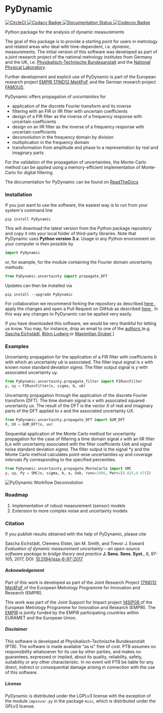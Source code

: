 # PyDynamic
[![CircleCI](https://circleci.com/gh/PTB-PSt1/PyDynamic.svg?style=shield)
](https://circleci.com/gh/PTB-PSt1/PyDynamic)
[![Codacy Badge
](https://api.codacy.com/project/badge/Grade/397eebc52073457a824e5657c305dc92)
](https://www.codacy.com/app/PTB-PSt1/PyDynamic?utm_source=github.com&amp;utm_medium=referral&amp;utm_content=PTB-PSt1/PyDynamic&amp;utm_campaign=Badge_Grade)
[![Documentation Status
](https://readthedocs.org/projects/pydynamic/badge/?version=latest)
](https://pydynamic.readthedocs.io/?badge=latest)
[![Codecov Badge
](https://codecov.io/gh/PTB-PSt1/PyDynamic/branch/master/graph/badge.svg)
](https://codecov.io/gh/PTB-PSt1/PyDynamic)

Python package for the analysis of dynamic measurements

The goal of this package is to provide a starting point for users in metrology and related areas who deal with time-dependent, i.e. *dynamic*, measurements. The initial version of this software was developed as part of a joint research project of the 
national metrology institutes from Germany and the UK, i.e. [Physikalisch-Technische Bundesanstalt](http://www.ptb.de/cms/en.html) and the [National Physical Laboratory](http://www.npl.co.uk).

Further development and explicit use of PyDynamic is part of the European research project [EMPIR 17IND12 Met4FoF](http://met4fof.eu) and the German research project [FAMOUS](https://famous-project.eu).

PyDynamic offers propagation of *uncertainties* for
- application of the discrete Fourier transform and its inverse
- filtering with an FIR or IIR filter with uncertain coefficients
- design of a FIR filter as the inverse of a frequency response with 
  uncertain coefficients
- design on an IIR filter as the inverse of a frequency response with 
  uncertain coefficients
- deconvolution in the frequency domain by division
- multiplication in the frequency domain
- transformation from amplitude and phase to a representation by real and 
  imaginary parts

For the validation of the propagation of uncertainties, the Monte-Carlo 
method can be applied using a memory-efficient implementation of Monte-Carlo 
for digital filtering

The documentation for PyDynamic can be found on [ReadTheDocs](http://pydynamic.readthedocs.io)

### Installation
If you just want to use the software, the easiest way is to run from your 
system's command line
```
pip install PyDynamic
```
This will download the latest version from the Python package repository and 
copy it into your local folder of third-party libraries. Note that PyDynamic 
uses **Python version 3.x**. Usage in any Python environment on your computer
 is then possible by
```python
import PyDynamic
```
or, for example, for the module containing the Fourier domain uncertainty 
methods:
```python
from PyDynamic.uncertainty import propagate_DFT
```
Updates can then be installed via
```
pip install --upgrade PyDynamic
```

For collaboration we recommend forking the repository as described [here
](https://help.github.com/en/articles/fork-a-repo), apply the changes and 
open a Pull Request on GitHub as described [here
](https://help.github.com/en/articles/creating-a-pull-request). In this way 
any changes to PyDynamic can be applied very easily.

If you have downloaded this software, we would be very thankful for letting 
us know. You may, for instance, drop an email to one of the [authors
](https://github.com/PTB-PSt1/PyDynamic/people) (e.g. 
[Sascha Eichstädt](mailto:sascha.eichstaedt@ptb.de), [Björn Ludwig
](mailto:bjoern.ludwig@ptb.de) or [Maximilian Gruber
](mailto:maximilian.gruber@ptb.de))


### Examples
Uncertainty propagation for the application of a FIR filter with coefficients
*b* with which an uncertainty *ub* is associated. The filter input signal is
*x* with known noise standard deviation *sigma*. The filter output signal 
is *y* with associated uncertainty *uy*.
```python
from PyDynamic.uncertainty.propagate_filter import FIRuncFilter
y, uy = FIRuncFilter(x, sigma, b, ub)    
```

Uncertainty propagation through the application of the discrete Fourier 
transform (DFT). The time domain signal is *x* with associated squared 
uncertainty *ux*. The result of the DFT is the vector *X* of real and 
imaginary parts of the DFT applied to *x* and the associated uncertainty *UX*.
```python
from PyDynamic.uncertainty.propagate_DFT import GUM_DFT
X, UX = GUM_DFT(x, ux)
```

Sequential application of the Monte Carlo method for uncertainty propagation 
for the case of filtering a time domain signal *x* with an IIR filter *b,a* 
with uncertainty associated with the filter coefficients *Uab* and signal 
noise standard deviation *sigma*. The filter output is the signal *y and the 
Monte Carlo method calculates point-wise uncertainties *uy* and coverage 
intervals *Py* corresponding to the specified percentiles.
```python
from PyDynamic.uncertainty.propagate_MonteCarlo import SMC
y, uy, Py = SMC(x, sigma, b, a, Uab, runs=1000, Perc=[0.025,0.975])
```

![PyDynamic Workflow Deconvolution
](http://mathmet.org/projects/14SIP08/Deconvolution.png) 

### Roadmap

1. Implementation of robust measurement (sensor) models
2. Extension to more complex noise and uncertainty models

### Citation

If you publish results obtained with the help of PyDynamic, please cite

Sascha Eichstädt, Clemens Elster, Ian M. Smith, and Trevor J. Esward
*Evaluation of dynamic measurement uncertainty – an open-source software 
package to bridge theory and practice*
**J. Sens. Sens. Syst.**, 6, 97-105, 2017, DOI: [10.5194/jsss-6-97-2017
](https://doi.org/10.5194/jsss-6-97-2017)

##### Acknowledgement
Part of this work is developed as part of the Joint Research Project [17IND12 Met4FoF
](http://met4fof.eu) of the European Metrology Programme for Innovation and 
Research (EMPIR).

This work was part of the Joint Support for Impact project [14SIP08
](http://mathmet.org/projects/14SIP08) of the European Metrology Programme for
Innovation and Research (EMPIR). The [EMPIR](http://msu.euramet.org) is 
jointly funded by the EMPIR participating countries within EURAMET and the 
European Union.

##### Disclaimer
This software is developed at Physikalisch-Technische Bundesanstalt (PTB). The software is made available "as 
is" free of cost. PTB assumes no responsibility whatsoever for its use by other parties, and makes no guarantees, expressed or implied, about its quality, reliability, safety, suitability or any other characteristic. In no event will PTB be liable for any direct, indirect or consequential damage arising in connection with the use of this software.

##### License
PyDynamic is distributed under the LGPLv3 license with the exception of the 
module `impinvar.py` in the package `misc`, which is distributed under the 
GPLv3 license. 
